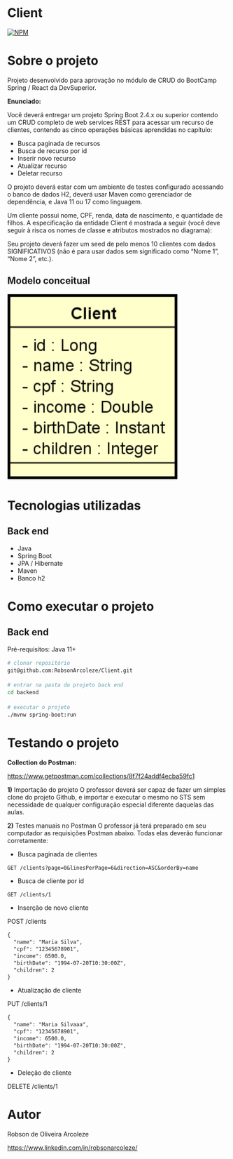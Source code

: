 # Client 
[![NPM](https://img.shields.io/npm/l/react)](https://github.com/devsuperior/sds1-wmazoni/blob/master/LICENSE) 

# Sobre o projeto

Projeto desenvolvido para aprovação no módulo de CRUD do BootCamp Spring / React  da DevSuperior.

**Enunciado:**

Você deverá entregar um projeto Spring Boot 2.4.x ou superior contendo um CRUD completo de web services REST para acessar um recurso de clientes, contendo as cinco operações básicas aprendidas no capítulo:

- Busca paginada de recursos
- Busca de recurso por id
- Inserir novo recurso
- Atualizar recurso
- Deletar recurso

O projeto deverá estar com um ambiente de testes configurado acessando o banco de dados H2, deverá usar Maven como gerenciador de dependência, e Java 11 ou 17 como linguagem.

Um cliente possui nome, CPF, renda, data de nascimento, e quantidade de filhos. A especificação da entidade Client é mostrada a seguir (você deve seguir à risca os nomes de classe e atributos mostrados no diagrama):

Seu projeto deverá fazer um seed de pelo menos 10 clientes com dados SIGNIFICATIVOS (não é para usar dados sem significado como “Nome 1”, “Nome 2”, etc.).



## Modelo conceitual
![Modelo Conceitual](https://github.com/RobsonArcoleze/Client/blob/main/img/client.png)

# Tecnologias utilizadas
## Back end
- Java
- Spring Boot
- JPA / Hibernate
- Maven
- Banco h2


# Como executar o projeto

## Back end
Pré-requisitos: Java 11+

```bash
# clonar repositório
git@github.com:RobsonArcoleze/Client.git

# entrar na pasta do projeto back end
cd backend

# executar o projeto
./mvnw spring-boot:run
```

# Testando o projeto

**Collection do Postman:**


https://www.getpostman.com/collections/8f7f24addf4ecba59fc1


**1)** Importação do projeto
O professor deverá ser capaz de fazer um simples clone do projeto Github, e importar e executar o mesmo no STS sem necessidade de qualquer configuração especial diferente daquelas das aulas.


**2)** Testes manuais no Postman
O professor já terá preparado em seu computador as requisições Postman abaixo. Todas elas deverão funcionar corretamente:

- Busca paginada de clientes

```
GET /clients?page=0&linesPerPage=6&direction=ASC&orderBy=name
```


- Busca de cliente por id

```
GET /clients/1
```


- Inserção de novo cliente


POST /clients
```
{
  "name": "Maria Silva",
  "cpf": "12345678901",
  "income": 6500.0,
  "birthDate": "1994-07-20T10:30:00Z",
  "children": 2
}
```


- Atualização de cliente


PUT /clients/1
```
{
  "name": "Maria Silvaaa",
  "cpf": "12345678901",
  "income": 6500.0,
  "birthDate": "1994-07-20T10:30:00Z",
  "children": 2
}
```


- Deleção de cliente

DELETE /clients/1


# Autor

Robson de Oliveira Arcoleze

https://www.linkedin.com/in/robsonarcoleze/

